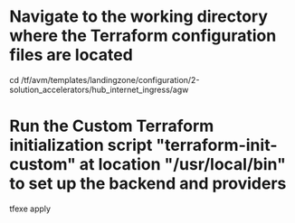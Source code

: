 # Navigate to the working directory where the Terraform configuration files are located
cd /tf/avm/templates/landingzone/configuration/2-solution_accelerators/hub_internet_ingress/agw

# Run the **Custom** Terraform initialization script "terraform-init-custom" at location "/usr/local/bin" to set up the backend and providers
tfexe apply
